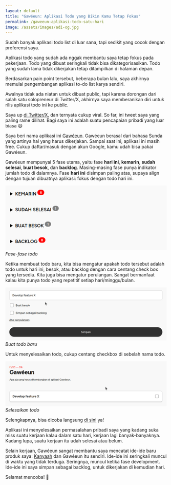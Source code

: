 ```yaml
---
layout: default
title: "Gawéeun: Aplikasi Todo yang Bikin Kamu Tetap Fokus"
permalink: /gaweeun-aplikasi-todo-satu-hari
image: /assets/images/adi-og.jpg
---
```


Sudah banyak aplikasi todo list di luar sana, tapi sedikit yang cocok dengan preferensi saya.

Aplikasi todo yang sudah ada nggak membantu saya tetap fokus pada pekerjaan. Todo yang dibuat seringkali tidak bisa dikategorisasikan. Todo yang sudah lama tidak dikerjakan tetap ditampilkan di halaman depan.

Berdasarkan pain point tersebut, beberapa bulan lalu, saya akhirnya memulai pengembangan aplikasi to-do list karya sendiri.

Awalnya tidak ada niatan untuk dibuat public, tapi karena dorongan dari salah satu solopreneur di Twitter/X, akhirnya saya memberanikan diri untuk rilis aplikasi todo ini ke public.

Saya up [di Twitter/X](https://x.com/adi_prnm/status/1800893858282422504?t=ousC8Bobebxv8o8vh3cNBw&s=19), dan ternyata cukup viral. So far, ini tweet saya yang paling rame dilihat. Bagi saya ini adalah suatu pencapaian pribadi yang luar biasa 😄

Saya beri nama aplikasi ini [Gawéeun](https://gaweeun.my.id). Gawéeun berasal dari bahasa Sunda yang artinya hal yang harus dikerjakan. Sampai saat ini, aplikasi ini masih free. Cukup daftar/masuk dengan akun Google, kamu udah bisa pakai Gawéeun.

Gawéeun mempunyai 5 fase utama, yaitu fase **hari ini**, **kemarin**, **sudah selesai**, **buat besok**, dan **backlog**. Masing-masing fase punya indikator jumlah todo di dalamnya. Fase **hari ini** disimpan paling atas, supaya align dengan tujuan dibuatnya aplikasi: fokus dengan todo hari ini.

![Fase di Gawéeun](/assets/images/2024/10/gaweeun-phases.png)
*Fase-fase todo*

Ketika membuat todo baru, kita bisa mengatur apakah todo tersebut adalah todo untuk hari ini, besok, atau backlog dengan cara centang check box yang tersedia. Kita juga bisa mengatur perulangan. Sangat bermanfaat kalau kita punya todo yang repetitif setiap hari/minggu/bulan.

![Buat todo baru](/assets/images/2024/10/create-todo.gif)
*Buat todo baru*

Untuk menyelesaikan todo, cukup centang checkbox di sebelah nama todo.

![Buat todo baru](/assets/images/2024/10/complete-todo.gif)
*Selesaikan todo*

Selengkapnya, bisa dicoba langsung [di sini](https://gaweeun.my.id) ya!

Aplikasi ini menyelesaikan permasalahan pribadi saya yang kadang suka miss suatu kerjaan kalau dalam satu hari, kerjaan lagi banyak-banyaknya. Kadang lupa, suatu kerjaan itu udah selesai atau belum.

Selain kerjaan, Gawéeun sangat membantu saya mencatat ide-ide baru produk saya: [Kanyaah](https://kanyaah.com) dan Gawéeun itu sendiri. Ide-ide ini seringkali muncul di waktu yang tidak terduga. Seringnya, muncul ketika fase development. Ide-ide ini saya simpan sebagai backlog, untuk dikerjakan di kemudian hari.

Selamat mencoba! 🫡
